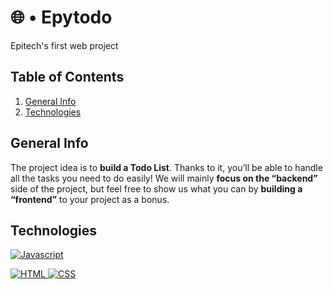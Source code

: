 # 🌐 • Epytodo

Epitech's first web project

## Table of Contents

1. [General Info](#general-info)
2. [Technologies](#technologies)

## General Info

The project idea is to **build a Todo List**. Thanks to it, you’ll be able to handle all the tasks you need to do
easily! We will mainly **focus on the “backend”** side of the project, but feel free to show us what you can by
**building a “frontend”** to your project as a bonus.


## Technologies


[![Javascript](https://img.shields.io/badge/Javascript-Dvaking?style=for-the-badge&color=yellow&link=https%3A%2F%2Fdeveloper.mozilla.org%2Ffr%2Fdocs%2FWeb%2FJavaScript)
](https://developer.mozilla.org/fr/docs/Web/JavaScript)


[![HTML](https://img.shields.io/badge/HTML-Dvaking?style=for-the-badge&color=red&link=https%3A%2F%2Fdeveloper.mozilla.org%2Ffr%2Fdocs%2FWeb%2FHTML)
](https://developer.mozilla.org/fr/docs/Web/HTML)[![CSS](https://img.shields.io/badge/CSS-Dvaking?style=for-the-badge&color=blue&link=https%3A%2F%2Fdeveloper.mozilla.org%2Ffr%2Fdocs%2FWeb%2FCSS)](https://developer.mozilla.org/fr/docs/Web/CSS)

